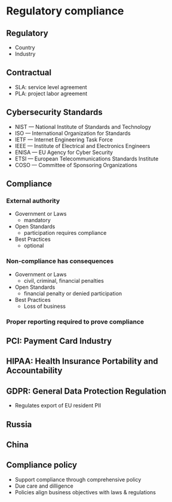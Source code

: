 # Regulatory compliance
## Regulatory
* Country
* Industry
## Contractual
* SLA: service level agreement
* PLA: project labor agreement
## Cybersecurity Standards
* NIST — National Institute of Standards and Technology
* ISO — International Organization for Standards
* IETF — Internet Engineering Task Force
* IEEE — Institute of Electrical and Electronics Engineers
* ENISA — EU Agency for Cyber Security
* ETSI — European Telecommunications Standards Institute
* COSO — Committee of Sponsoring Organizations
## Compliance
### External authority
* Government or Laws
    * mandatory
* Open Standards
    * participation requires compliance
* Best Practices
    * optional
### Non-compliance has consequences
* Government or Laws
    * civil, criminal, financial penalties
* Open Standards
    * financial penalty or denied participation
* Best Practices
    * Loss of business
### Proper reporting required to prove compliance
## PCI: Payment Card Industry
## HIPAA: Health Insurance Portability and Accountability
## GDPR: General Data Protection Regulation
* Regulates export of EU resident PII
## Russia
## China
## Compliance policy
* Support compliance through comprehensive policy
* Due care and dilligence
* Policies align business objectives with laws & regulations
